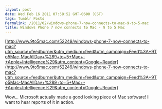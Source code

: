 ```yaml
---
layout: post
date: Wed Feb 16 2011 07:58:52 GMT-0600 (CST)
tags: Tumblr Posts
Permalink: /2011/02/windows-phone-7-now-connects-to-mac-9-to-5-mac
title: Windows Phone 7 now connects to Mac - 9 to 5 Mac
---
```


[http://www.9to5mac.com/52249/windows-phone-7-now-connects-to-mac?utm_source=feedburner&utm_medium=feed&utm_campaign=Feed%3A+9To5Mac-MacAllDay+%289+to+5+Mac+-+Apple+Intelligence%29&utm_content=Google+Reader](http://www.9to5mac.com/52249/windows-phone-7-now-connects-to-mac?utm_source=feedburner&utm_medium=feed&utm_campaign=Feed%3A+9To5Mac-MacAllDay+%289+to+5+Mac+-+Apple+Intelligence%29&utm_content=Google+Reader)

Wow… Microsoft actually made a good looking piece of Mac software! I want to hear reports of it in action.
